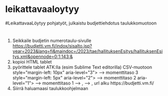 # leikattavaaloytyy
 #LeikattavaaLöytyy pohjatyöt, julkaistu budjettiehdotus taulukkomuotoon

# 

1. Seikkaile budjetin numerotaulu-sivulle https://budjetti.vm.fi/indox/sisalto.jsp?year=2023&lang=fi&maindoc=/2023/tae/hallituksenEsitys/hallituksenEsitys.xml&opennode=0:1:143:&
2. kopioi HTML tablet
3. pyörittele tablet ATK:lla (esim Sublime Text editorilla) CSV-muotoon
    style="margin-left: 10px" aria-level="3"> --> momenttitaso 3
    style="margin-left: 5px" aria-level="2"> --> momenttitaso 2
    aria-level="1"> --> momenttitaso 1
    </a></span></td>
     <td class="tableContent" style="text-align: right"><span class="LihavaTeksti"> --> ,
        </a></td>
     <td class="tableContent" style="text-align: right"> --> ,
    url alku https://budjetti.vm.fi/
4. Siirrä haluamaasi taulukkoohjelmaan